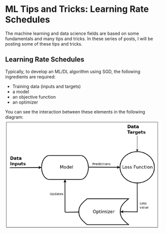 # ML Tips and Tricks: Learning Rate Schedules

The machine learning and data science fields are based on some fundamentals and many tips and tricks. 
In these series of posts, I will be posting some of these tips and tricks. 


## Learning Rate Schedules 
Typically, to develop an ML/DL algorithm using SGD, the following ingredients are required:

- Training data (inputs and targets)
- a model 
- an objective function
- an optimizer

You can see the interaction between these elements in the following diagram:
![trainingloop](https://github.com/mravendi/mravendi.github.io/blob/master/images/tipstricks/trainingloop.png)




